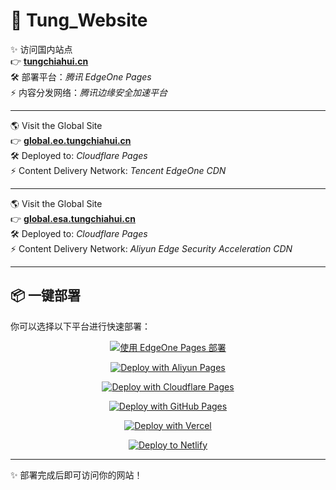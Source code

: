 # 🚀 Tung_Website

✨ 访问国内站点  
👉 [**tungchiahui.cn**](https://tungchiahui.cn)  
🛠 部署平台：*腾讯 EdgeOne Pages*  
⚡ 内容分发网络：*腾讯边缘安全加速平台*  

---

🌎 Visit the Global Site  
👉 [**global.eo.tungchiahui.cn**](https://global.eo.tungchiahui.cn)  
🛠 Deployed to: *Cloudflare Pages*  
⚡ Content Delivery Network: *Tencent EdgeOne CDN*

---

🌎 Visit the Global Site  
👉 [**global.esa.tungchiahui.cn**](https://global.esa.tungchiahui.cn)  
🛠 Deployed to: *Cloudflare Pages*  
⚡ Content Delivery Network: *Aliyun Edge Security Acceleration CDN*

---

## 📦 一键部署

你可以选择以下平台进行快速部署：

<div align="center">

[![使用 EdgeOne Pages 部署](https://cdnstatic.tencentcs.com/edgeone/pages/deploy.svg)](https://console.cloud.tencent.com/edgeone/pages)
<br>

[![Deploy with Aliyun Pages](https://img.shields.io/badge/Deploy%20to-Aliyun%20Pages-FF6A00?style=for-the-badge&logo=alibabacloud)](https://home.console.aliyun.com/)

[![Deploy with Cloudflare Pages](https://img.shields.io/badge/Deploy%20to-Cloudflare%20Pages-338af3?style=for-the-badge&logo=cloudflare)](https://dash.cloudflare.com/)
<br>

[![Deploy with GitHub Pages](https://img.shields.io/badge/Deploy%20to-GitHub%20Pages-181717?style=for-the-badge&logo=github)](https://docs.github.com/zh/pages)
<br>

[![Deploy with Vercel](https://img.shields.io/badge/Deploy%20to-Vercel-000000?style=for-the-badge&logo=vercel)](https://vercel.com/new)
<br>

[![Deploy to Netlify](https://www.netlify.com/img/deploy/button.svg)](https://app.netlify.com/start)
<br>

</div>


---

✨ 部署完成后即可访问你的网站！
